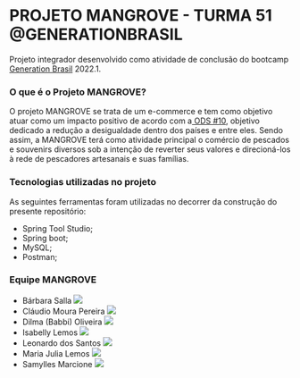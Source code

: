 # PROJETO MANGROVE - TURMA 51 @GENERATIONBRASIL

</p>
	Projeto integrador desenvolvido como atividade de conclusão do bootcamp <a href="https://brazil.generation.org/"> Generation Brasil</a> 2022.1.
</p>

### O que é o Projeto MANGROVE?

O projeto MANGROVE se trata de um e-commerce e tem como objetivo atuar como um impacto positivo de acordo com a<a href="https://www.ipea.gov.br/ods/ods10.html"> ODS #10</a>, objetivo dedicado a redução a desigualdade dentro dos países e entre eles. Sendo assim, a MANGROVE terá como atividade principal o comércio de pescados e souvenirs diversos sob a intenção de reverter seus valores e direcioná-los à rede de pescadores artesanais e suas famílias. 

### Tecnologias utilizadas no projeto

As seguintes ferramentas foram utilizadas no decorrer da construção do presente repositório:

- Spring Tool Studio;
- Spring boot;
- MySQL;
- Postman;

### Equipe MANGROVE

- Bárbara Salla <a href="https://www.linkedin.com/in/barbara-salla/" target="_blank"><img src="https://img.shields.io/badge/-LinkedIn-%230077B5?style=for-the-badge&logo=linkedin&logoColor=white" target="_blank"></a> 
- Cláudio Moura Pereira <a href="https://www.linkedin.com/in/claudiomourapereira/" target="_blank"><img src="https://img.shields.io/badge/-LinkedIn-%230077B5?style=for-the-badge&logo=linkedin&logoColor=white" target="_blank"></a> 
- Dilma (Babbi) Oliveira <a href="https://www.linkedin.com/in/babboliveira/" target="_blank"><img src="https://img.shields.io/badge/-LinkedIn-%230077B5?style=for-the-badge&logo=linkedin&logoColor=white" target="_blank"></a>  
- Isabelly Lemos <a href="https://www.linkedin.com/in/isabelly-lemos/" target="_blank"><img src="https://img.shields.io/badge/-LinkedIn-%230077B5?style=for-the-badge&logo=linkedin&logoColor=white" target="_blank"></a> 
- Leonardo dos Santos <a href="https://www.linkedin.com/in/leonardo-fs/" target="_blank"><img src="https://img.shields.io/badge/-LinkedIn-%230077B5?style=for-the-badge&logo=linkedin&logoColor=white" target="_blank"></a>
- Maria Julia Lemos <a href="https://www.linkedin.com/in/maria-julia-lemos-048326146/" target="_blank"><img src="https://img.shields.io/badge/-LinkedIn-%230077B5?style=for-the-badge&logo=linkedin&logoColor=white" target="_blank"></a> 
- Samylles Marcione <a href="https://www.linkedin.com/in/samyllesmarcione/" target="_blank"><img src="https://img.shields.io/badge/-LinkedIn-%230077B5?style=for-the-badge&logo=linkedin&logoColor=white" target="_blank"></a> 